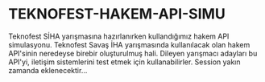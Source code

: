 # TEKNOFEST-HAKEM-API-SIMU
Teknofest SİHA yarışmasına hazırlanırken kullandığımız hakem API simulasyonu.
Teknofest Savaş İHA yarışmasında kullanılacak olan hakem API'sinin neredeyse birebir oluşturulmuş hali.
Dileyen yarışmacı adayları bu API'yi, iletişim sistemlerini test etmek için kullanabilirler.
Session yakın zamanda eklenecektir...

